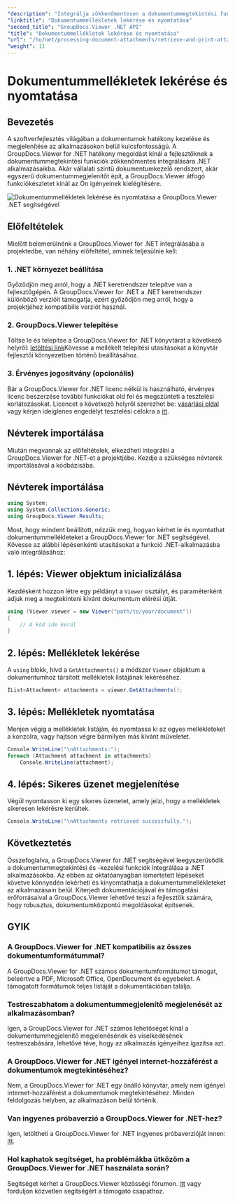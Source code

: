 ```yaml
---
"description": "Integrálja zökkenőmentesen a dokumentummegtekintési funkciókat .NET alkalmazásaiba a GroupDocs.Viewer for .NET segítségével. Könnyedén kérheti le és nyomtathatja ki a dokumentummellékleteket."
"linktitle": "Dokumentummellékletek lekérése és nyomtatása"
"second_title": "GroupDocs.Viewer .NET API"
"title": "Dokumentummellékletek lekérése és nyomtatása"
"url": "/hu/net/processing-document-attachments/retrieve-and-print-attachments/"
"weight": 11
---
```


# Dokumentummellékletek lekérése és nyomtatása

## Bevezetés
A szoftverfejlesztés világában a dokumentumok hatékony kezelése és megjelenítése az alkalmazásokon belül kulcsfontosságú. A GroupDocs.Viewer for .NET hatékony megoldást kínál a fejlesztőknek a dokumentummegtekintési funkciók zökkenőmentes integrálására .NET alkalmazásaikba. Akár vállalati szintű dokumentumkezelő rendszert, akár egyszerű dokumentummegjelenítőt épít, a GroupDocs.Viewer átfogó funkciókészletet kínál az Ön igényeinek kielégítésére.

![Dokumentummellékletek lekérése és nyomtatása a GroupDocs.Viewer .NET segítségével](/viewer/processing-document-attachments/retrieve-and-print-document-attachments.png)

## Előfeltételek
Mielőtt belemerülnénk a GroupDocs.Viewer for .NET integrálásába a projektedbe, van néhány előfeltétel, aminek teljesülnie kell:
### 1. .NET környezet beállítása
Győződjön meg arról, hogy a .NET keretrendszer telepítve van a fejlesztőgépén. A GroupDocs.Viewer for .NET a .NET keretrendszer különböző verzióit támogatja, ezért győződjön meg arról, hogy a projektjéhez kompatibilis verziót használ.
### 2. GroupDocs.Viewer telepítése
Töltse le és telepítse a GroupDocs.Viewer for .NET könyvtárat a következő helyről: [letöltési link](https://releases.groupdocs.com/viewer/net/)Kövesse a mellékelt telepítési utasításokat a könyvtár fejlesztői környezetben történő beállításához.
### 3. Érvényes jogosítvány (opcionális)
Bár a GroupDocs.Viewer for .NET licenc nélkül is használható, érvényes licenc beszerzése további funkciókat old fel és megszünteti a tesztelési korlátozásokat. Licencet a következő helyről szerezhet be: [vásárlási oldal](https://purchase.groupdocs.com/buy) vagy kérjen ideiglenes engedélyt tesztelési célokra a [itt](https://purchase.groupdocs.com/temporary-license/).

## Névterek importálása
Miután megvannak az előfeltételek, elkezdheti integrálni a GroupDocs.Viewer for .NET-et a projektjébe. Kezdje a szükséges névterek importálásával a kódbázisába.
## Névterek importálása
```csharp
using System;
using System.Collections.Generic;
using GroupDocs.Viewer.Results;
```

Most, hogy mindent beállított, nézzük meg, hogyan kérhet le és nyomtathat dokumentummellékleteket a GroupDocs.Viewer for .NET segítségével. Kövesse az alábbi lépésenkénti utasításokat a funkció .NET-alkalmazásba való integrálásához:
## 1. lépés: Viewer objektum inicializálása
Kezdésként hozzon létre egy példányt a `Viewer` osztályt, és paraméterként adjuk meg a megtekinteni kívánt dokumentum elérési útját.
```csharp
using (Viewer viewer = new Viewer("path/to/your/document"))
{
    // A kód ide kerül
}
```
## 2. lépés: Mellékletek lekérése
A `using` blokk, hívd a `GetAttachments()` a módszer `Viewer` objektum a dokumentumhoz társított mellékletek listájának lekéréséhez.
```csharp
IList<Attachment> attachments = viewer.GetAttachments();
```
## 3. lépés: Mellékletek nyomtatása
Menjen végig a mellékletek listáján, és nyomtassa ki az egyes mellékleteket a konzolra, vagy hajtson végre bármilyen más kívánt műveletet.
```csharp
Console.WriteLine("\nAttachments:");
foreach (Attachment attachment in attachments)
    Console.WriteLine(attachment);
```
## 4. lépés: Sikeres üzenet megjelenítése
Végül nyomtasson ki egy sikeres üzenetet, amely jelzi, hogy a mellékletek sikeresen lekérésre kerültek.
```csharp
Console.WriteLine("\nAttachments retrieved successfully.");
```

## Következtetés
Összefoglalva, a GroupDocs.Viewer for .NET segítségével leegyszerűsödik a dokumentummegtekintési és -kezelési funkciók integrálása a .NET alkalmazásokba. Az ebben az oktatóanyagban ismertetett lépéseket követve könnyedén lekérheti és kinyomtathatja a dokumentummellékleteket az alkalmazásain belül. Kiterjedt dokumentációjával és támogatási erőforrásaival a GroupDocs.Viewer lehetővé teszi a fejlesztők számára, hogy robusztus, dokumentumközpontú megoldásokat építsenek.
## GYIK
### A GroupDocs.Viewer for .NET kompatibilis az összes dokumentumformátummal?
A GroupDocs.Viewer for .NET számos dokumentumformátumot támogat, beleértve a PDF, Microsoft Office, OpenDocument és egyebeket. A támogatott formátumok teljes listáját a dokumentációban találja.
### Testreszabhatom a dokumentummegjelenítő megjelenését az alkalmazásomban?
Igen, a GroupDocs.Viewer for .NET számos lehetőséget kínál a dokumentummegjelenítő megjelenésének és viselkedésének testreszabására, lehetővé téve, hogy az alkalmazás igényeihez igazítsa azt.
### A GroupDocs.Viewer for .NET igényel internet-hozzáférést a dokumentumok megtekintéséhez?
Nem, a GroupDocs.Viewer for .NET egy önálló könyvtár, amely nem igényel internet-hozzáférést a dokumentumok megtekintéséhez. Minden feldolgozás helyben, az alkalmazáson belül történik.
### Van ingyenes próbaverzió a GroupDocs.Viewer for .NET-hez?
Igen, letöltheti a GroupDocs.Viewer for .NET ingyenes próbaverzióját innen: [itt](https://releases.groupdocs.com/).
### Hol kaphatok segítséget, ha problémákba ütközöm a GroupDocs.Viewer for .NET használata során?
Segítséget kérhet a GroupDocs.Viewer közösségi fórumon. [itt](https://forum.groupdocs.com/c/viewer/9) vagy forduljon közvetlen segítségért a támogató csapathoz.